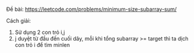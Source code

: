 Đề bài:
https://leetcode.com/problems/minimum-size-subarray-sum/

Cách giải:
1. Sử dụng 2 con trỏ i,j
2. j duyệt từ đầu đến cuối dãy, mỗi khi tổng subarray >= target thì ta dịch con trỏ i để tìm minlen